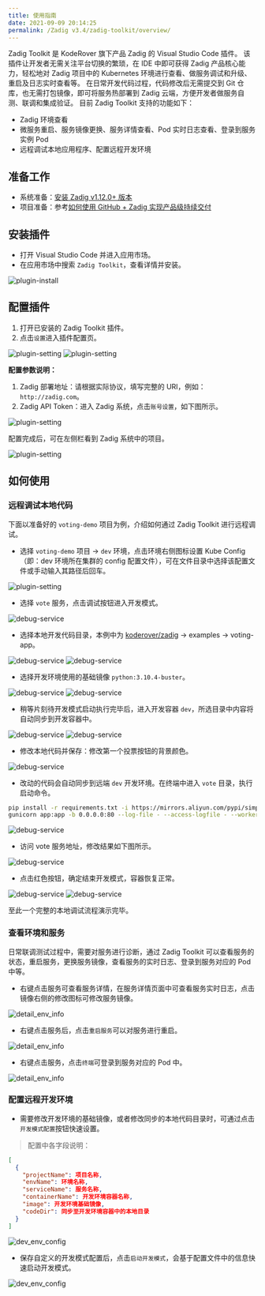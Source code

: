 ```yaml
---
title: 使用指南
date: 2021-09-09 20:14:25
permalink: /Zadig v3.4/zadig-toolkit/overview/
---
```


Zadig Toolkit 是 KodeRover 旗下产品 Zadig 的 Visual Studio Code 插件。
该插件让开发者无需关注平台切换的繁琐，在 IDE 中即可获得 Zadig 产品核心能力，轻松地对 Zadig 项目中的 Kubernetes 环境进行查看、做服务调试和升级、重启及日志实时查看等。
在日常开发代码过程，代码修改后无需提交到 Git 仓库，也无需打包镜像，即可将服务热部署到 Zadig 云端，方便开发者做服务自测、联调和集成验证。
目前 Zadig Toolkit 支持的功能如下：
- Zadig 环境查看
- 微服务重启、服务镜像更换、服务详情查看、Pod 实时日志查看、登录到服务实例 Pod
- 远程调试本地应用程序、配置远程开发环境

## 准备工作
- 系统准备：[安装 Zadig v1.12.0+ 版本](/Zadig%20v3.4/install/helm-deploy/)
- 项目准备：参考[如何使用 GitHub + Zadig 实现产品级持续交付](https://www.koderover.com/tutorials-detail/codelabs/GitHub/index.html?index=..%2F..index#2)

## 安装插件
- 打开 Visual Studio Code 并进入应用市场。
- 在应用市场中搜索 `Zadig Toolkit`，查看详情并安装。

![plugin-install](../../../_images/plugin_install.png)

## 配置插件
1. 打开已安装的 Zadig Toolkit 插件。
2. 点击`设置`进入插件配置页。

![plugin-setting](../../../_images/plugin_setting_1.png)
![plugin-setting](../../../_images/plugin_setting_2.png)

**配置参数说明：**
1. Zadig 部署地址：请根据实际协议，填写完整的 URI，例如：`http://zadig.com`。
2. Zadig API Token：进入 Zadig 系统，点击`账号设置`，如下图所示。

![plugin-setting](../../../_images/plugin_setting_3.png)

配置完成后，可在左侧栏看到 Zadig 系统中的项目。

![plugin-setting](../../../_images/plugin_setting_4.png)

## 如何使用
### 远程调试本地代码

下面以准备好的 `voting-demo` 项目为例，介绍如何通过 Zadig Toolkit 进行远程调试。

- 选择 `voting-demo` 项目 -> `dev` 环境，点击环境右侧图标设置 Kube Config（即：dev 环境所在集群的 config 配置文件），可在文件目录中选择该配置文件或手动输入其路径后回车。

![plugin-setting](../../../_images/kube_config_set.png)

- 选择 `vote` 服务，点击调试按钮进入开发模式。

![debug-service](../../../_images/debug_service_vote_1.png)

- 选择本地开发代码目录，本例中为 [koderover/zadig](https://github.com/koderover/zadig) -> examples -> voting-app。

![debug-service](../../../_images/debug_service_vote_2.png)
![debug-service](../../../_images/debug_service_vote_3.png)

- 选择开发环境使用的基础镜像 `python:3.10.4-buster`。

![debug-service](../../../_images/debug_service_vote_4.png)
![debug-service](../../../_images/debug_service_vote_5.png)

- 稍等片刻待开发模式启动执行完毕后，进入开发容器 `dev`，所选目录中内容将自动同步到开发容器中。

![debug-service](../../../_images/debug_service_vote_6.png)
![debug-service](../../../_images/debug_service_vote_7.png)

- 修改本地代码并保存：修改第一个投票按钮的背景颜色。

![debug-service](../../../_images/debug_service_vote_8.png)

- 改动的代码会自动同步到远端 `dev` 开发环境。在终端中进入 `vote` 目录，执行启动命令。

```bash
pip install -r requirements.txt -i https://mirrors.aliyun.com/pypi/simple/
gunicorn app:app -b 0.0.0.0:80 --log-file - --access-logfile - --workers 4 --keep-alive 0
```

![debug-service](../../../_images/debug_service_vote_9.png)

- 访问 vote 服务地址，修改结果如下图所示。

![debug-service](../../../_images/debug_service_vote_10.png)

- 点击红色按钮，确定结束开发模式，容器恢复正常。

![debug-service](../../../_images/debug_service_vote_11.png)
![debug-service](../../../_images/debug_service_vote_12.png)

至此一个完整的本地调试流程演示完毕。

### 查看环境和服务

日常联调测试过程中，需要对服务进行诊断，通过 Zadig Toolkit 可以查看服务的状态，重启服务，更换服务镜像，查看服务的实时日志、登录到服务对应的 Pod 中等。

- 右键点击服务可查看服务详情，在服务详情页面中可查看服务实时日志，点击镜像右侧的修改图标可修改服务镜像。

![detail_env_info](../../../_images/detail_env_info_1.png)

- 右键点击服务后，点击`重启服务`可以对服务进行重启。

![detail_env_info](../../../_images/detail_env_info_2.png)

- 右键点击服务，点击`终端`可登录到服务对应的 Pod 中。

![detail_env_info](../../../_images/detail_env_info_3.png)

### 配置远程开发环境

- 需要修改开发环境的基础镜像，或者修改同步的本地代码目录时，可通过点击`开发模式配置`按钮快速设置。

> 配置中各字段说明：
``` json
[
  {
    "projectName": 项目名称,
    "envName": 环境名称,
    "serviceName": 服务名称,
    "containerName": 开发环境容器名称,
    "image": 开发环境基础镜像,
    "codeDir": 同步至开发环境容器中的本地目录
  }
]
```

![dev_env_config](../../../_images/dev_env_config_1.png)

- 保存自定义的开发模式配置后，点击`启动开发模式`，会基于配置文件中的信息快速启动开发模式。

![dev_env_config](../../../_images/dev_env_config_2.png)

